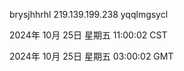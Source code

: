brysjhhrhl 219.139.199.238 yqqlmgsycl

2024年 10月 25日 星期五 11:00:02 CST

2024年 10月 25日 星期五 03:00:02 GMT
